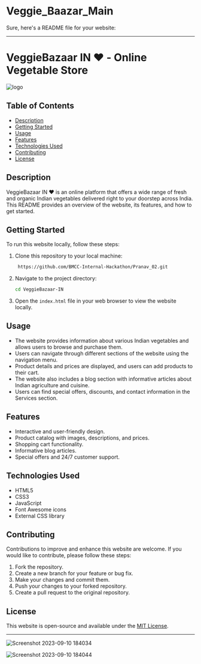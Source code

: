# Veggie_Baazar_Main
 
Sure, here's a README file for your website:

---

# VeggieBazaar IN ❤️ - Online Vegetable Store

![logo](https://github.com/BMCC-Internal-Hackathon/Pranav_02/assets/139959632/e6fbcb41-8161-4b9e-b53a-07fa4264e92f)


## Table of Contents
- [Description](#description)
- [Getting Started](#getting-started)
- [Usage](#usage)
- [Features](#features)
- [Technologies Used](#technologies-used)
- [Contributing](#contributing)
- [License](#license)

## Description

VeggieBazaar IN ❤️ is an online platform that offers a wide range of fresh and organic Indian vegetables delivered right to your doorstep across India. This README provides an overview of the website, its features, and how to get started.

## Getting Started

To run this website locally, follow these steps:

1. Clone this repository to your local machine:

   ```bash
    https://github.com/BMCC-Internal-Hackathon/Pranav_02.git
   ```

2. Navigate to the project directory:

   ```bash
   cd VeggieBazaar-IN
   ```

3. Open the `index.html` file in your web browser to view the website locally.

## Usage

- The website provides information about various Indian vegetables and allows users to browse and purchase them.
- Users can navigate through different sections of the website using the navigation menu.
- Product details and prices are displayed, and users can add products to their cart.
- The website also includes a blog section with informative articles about Indian agriculture and cuisine.
- Users can find special offers, discounts, and contact information in the Services section.

## Features

- Interactive and user-friendly design.
- Product catalog with images, descriptions, and prices.
- Shopping cart functionality.
- Informative blog articles.
- Special offers and 24/7 customer support.

## Technologies Used

- HTML5
- CSS3
- JavaScript
- Font Awesome icons
- External CSS library

## Contributing

Contributions to improve and enhance this website are welcome. If you would like to contribute, please follow these steps:

1. Fork the repository.
2. Create a new branch for your feature or bug fix.
3. Make your changes and commit them.
4. Push your changes to your forked repository.
5. Create a pull request to the original repository.

## License

This website is open-source and available under the [MIT License](LICENSE).

---

![Screenshot 2023-09-10 184034](https://github.com/BMCC-Internal-Hackathon/Pranav_02/assets/139959632/230b583a-0d26-48ac-b343-f9936d6e8300)




![Screenshot 2023-09-10 184044](https://github.com/BMCC-Internal-Hackathon/Pranav_02/assets/139959632/ab5b8bb3-5fef-4255-b498-6e86988092f8)

